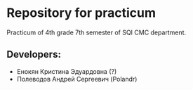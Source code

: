 # Repository for practicum

Practicum of 4th grade 7th semester of SQI CMC department.

Developers:
-----------
* Енокян Кристина Эдуардовна (?)
* Полеводов Андрей Сергеевич (Polandr)
